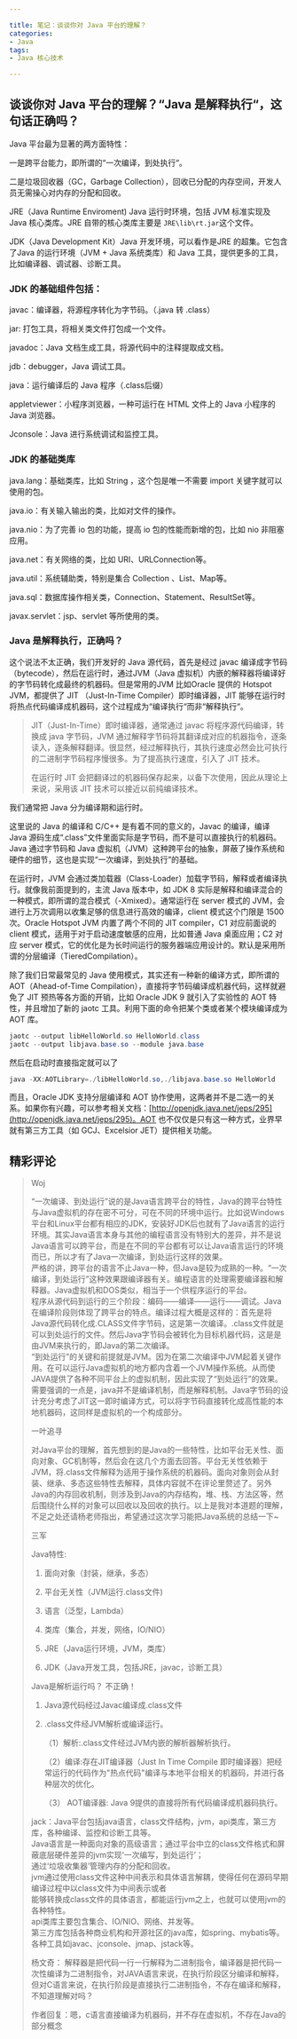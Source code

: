 ```yaml
---

title: 笔记：谈谈你对 Java 平台的理解？
categories:
- Java
tags:
- Java 核心技术

---
```


## 谈谈你对 Java 平台的理解？“Java 是解释执行“，这句话正确吗？

Java 平台最为显著的两方面特性：

一是跨平台能力，即所谓的“一次编译，到处执行“。

二是垃圾回收器（GC，Garbage Collection），回收已分配的内存空间，开发人员无需操心对内存的分配和回收。

JRE（Java Runtime Enviroment) Java 运行时环境，包括 JVM 标准实现及 Java 核心类库。JRE 自带的核心类库主要是 `JRE\lib\rt.jar`这个文件。

JDK（Java Development Kit）Java 开发环境，可以看作是JRE 的超集。它包含了Java 的运行环境（JVM + Java 系统类库）和 Java 工具，提供更多的工具，比如编译器、调试器、诊断工具。

### JDK 的基础组件包括：

javac：编译器，将源程序转化为字节码。（.java 转 .class）

jar: 打包工具，将相关类文件打包成一个文件。

javadoc：Java 文档生成工具，将源代码中的注释提取成文档。

jdb：debugger，Java 调试工具。

java：运行编译后的 Java 程序（.class后缀）

appletviewer：小程序浏览器，一种可运行在 HTML 文件上的 Java 小程序的 Java 浏览器。

Jconsole：Java 进行系统调试和监控工具。

### JDK 的基础类库

java.lang：基础类库，比如 String ，这个包是唯一不需要 import 关键字就可以使用的包。 

java.io：有关输入输出的类，比如对文件的操作。

java.nio：为了完善 io 包的功能，提高 io 包的性能而新增的包，比如 nio 非阻塞应用。

java.net：有关网络的类，比如 URI、URLConnection等。

java.util：系统辅助类，特别是集合 Collection 、List、Map等。

java.sql：数据库操作相关类，Connection、Statement、ResultSet等。

javax.servlet：jsp、servlet 等所使用的类。

### Java 是解释执行，正确吗？

这个说法不太正确，我们开发好的 Java 源代码，首先是经过 javac 编译成字节码（bytecode），然后在运行时，通过JVM（Java 虚拟机）内嵌的解释器将编译好的字节码转化成最终的机器码。但是常用的JVM 比如Oracle 提供的 Hotspot JVM，都提供了 JIT （Just-In-Time Compiler）即时编译器，JIT 能够在运行时将热点代码编译成机器码，这个过程成为“编译执行“而非“解释执行“。

> JIT（Just-In-Time）即时编译器，通常通过 javac 将程序源代码编译，转换成 java 字节码，JVM 通过解释字节码将其翻译成对应的机器指令，逐条读入，逐条解释翻译。很显然，经过解释执行，其执行速度必然会比可执行的二进制字节码程序慢很多。为了提高执行速度，引入了 JIT 技术。
> 
> 在运行时 JIT 会把翻译过的机器码保存起来，以备下次使用，因此从理论上来说，采用该 JIT 技术可以接近以前纯编译技术。

我们通常把 Java 分为编译期和运行时。

这里说的 Java 的编译和 C/C++ 是有着不同的意义的，Javac 的编译，编译 Java 源码生成“.class”文件里面实际是字节码，而不是可以直接执行的机器码。Java 通过字节码和 Java 虚拟机（JVM）这种跨平台的抽象，屏蔽了操作系统和硬件的细节，这也是实现“一次编译，到处执行”的基础。

在运行时，JVM 会通过类加载器（Class-Loader）加载字节码，解释或者编译执行。就像我前面提到的，主流 Java 版本中，如 JDK 8 实际是解释和编译混合的一种模式，即所谓的混合模式（-Xmixed）。通常运行在 server 模式的 JVM，会进行上万次调用以收集足够的信息进行高效的编译，client 模式这个门限是 1500 次。Oracle Hotspot JVM 内置了两个不同的 JIT compiler，C1 对应前面说的 client 模式，适用于对于启动速度敏感的应用，比如普通 Java 桌面应用；C2 对应 server 模式，它的优化是为长时间运行的服务器端应用设计的。默认是采用所谓的分层编译（TieredCompilation）。

除了我们日常最常见的 Java 使用模式，其实还有一种新的编译方式，即所谓的 AOT（Ahead-of-Time Compilation），直接将字节码编译成机器代码，这样就避免了 JIT 预热等各方面的开销，比如 Oracle JDK 9 就引入了实验性的 AOT 特性，并且增加了新的 jaotc 工具。利用下面的命令把某个类或者某个模块编译成为 AOT 库。

```java
jaotc --output libHelloWorld.so HelloWorld.class
jaotc --output libjava.base.so --module java.base
```

然后在启动时直接指定就可以了

```java
java -XX:AOTLibrary=./libHelloWorld.so,./libjava.base.so HelloWorld
```

而且，Oracle JDK 支持分层编译和 AOT 协作使用，这两者并不是二选一的关系。如果你有兴趣，可以参考相关文档：[http://openjdk.java.net/jeps/295](http://openjdk.java.net/jeps/295)。AOT 也不仅仅是只有这一种方式，业界早就有第三方工具（如 GCJ、Excelsior JET）提供相关功能。

## 精彩评论

> Woj
> 
> “一次编译、到处运行”说的是Java语言跨平台的特性，Java的跨平台特性与Java虚拟机的存在密不可分，可在不同的环境中运行。比如说Windows平台和Linux平台都有相应的JDK，安装好JDK后也就有了Java语言的运行环境。其实Java语言本身与其他的编程语言没有特别大的差异，并不是说Java语言可以跨平台，而是在不同的平台都有可以让Java语言运行的环境而已，所以才有了Java一次编译，到处运行这样的效果。  
严格的讲，跨平台的语言不止Java一种，但Java是较为成熟的一种。“一次编译，到处运行”这种效果跟编译器有关。编程语言的处理需要编译器和解释器。Java虚拟机和DOS类似，相当于一个供程序运行的平台。  
程序从源代码到运行的三个阶段：编码——编译——运行——调试。Java在编译阶段则体现了跨平台的特点。编译过程大概是这样的：首先是将Java源代码转化成.CLASS文件字节码，这是第一次编译。.class文件就是可以到处运行的文件。然后Java字节码会被转化为目标机器代码，这是是由JVM来执行的，即Java的第二次编译。  
“到处运行”的关键和前提就是JVM。因为在第二次编译中JVM起着关键作用。在可以运行Java虚拟机的地方都内含着一个JVM操作系统。从而使JAVA提供了各种不同平台上的虚拟机制，因此实现了“到处运行”的效果。需要强调的一点是，java并不是编译机制，而是解释机制。Java字节码的设计充分考虑了JIT这一即时编译方式，可以将字节码直接转化成高性能的本地机器码，这同样是虚拟机的一个构成部分。
> 
> 一叶追寻
> 
> 对Java平台的理解，首先想到的是Java的一些特性，比如平台无关性、面向对象、GC机制等，然后会在这几个方面去回答。平台无关性依赖于JVM，将.class文件解释为适用于操作系统的机器码。面向对象则会从封装、继承、多态这些特性去解释，具体内容就不在评论里赘述了。另外Java的内存回收机制，则涉及到Java的内存结构，堆、栈、方法区等，然后围绕什么样的对象可以回收以及回收的执行。以上是我对本道题的理解，不足之处还请杨老师指出，希望通过这次学习能把Java系统的总结一下~
> 
> 三军
> 
> Java特性: 
> 
> 1. 面向对象（封装，继承，多态）
> 
> 2. 平台无关性（JVM运行.class文件)
> 
> 3. 语言（泛型，Lambda）
> 
> 4. 类库（集合，并发，网络，IO/NIO）
> 
> 5. JRE（Java运行环境，JVM，类库）
> 
> 6. JDK（Java开发工具，包括JRE，javac，诊断工具）
> 
> Java是解析运行吗？  不正确！
> 
> 1. Java源代码经过Javac编译成.class文件
> 
> 2. .class文件经JVM解析或编译运行。
>    
>    （1）解析:.class文件经过JVM内嵌的解析器解析执行。
>    
>    （2）编译:存在JIT编译器（Just In Time Compile 即时编译器）把经常运行的代码作为"热点代码"编译与本地平台相关的机器码，并进行各种层次的优化。
>    
>    （3） AOT编译器: Java 9提供的直接将所有代码编译成机器码执行。
> 
> jack：Java平台包括java语言，class文件结构，jvm，api类库，第三方库，各种编译、监控和诊断工具等。  
Java语言是一种面向对象的高级语言；通过平台中立的class文件格式和屏蔽底层硬件差异的jvm实现‘一次编写，到处运行’；  
通过‘垃圾收集器’管理内存的分配和回收。  
jvm通过使用class文件这种中间表示和具体语言解耦，使得任何在源码早期编译过程中以class文件为中间表示或者  
能够转换成class文件的具体语言，都能运行jvm之上，也就可以使用jvm的各种特性。  
api类库主要包含集合、IO/NIO、网络、并发等。  
第三方库包括各种商业机构和开源社区的java库，如spring、mybatis等。  
各种工具如javac、jconsole、jmap、jstack等。
> 
> 杨文奇： 解释器是把代码一行一行解释为二进制指令，编译器是把代码一次性编译为二进制指令，对JAVA语言来说，在执行阶段区分编译和解释，但对C语言来说，在执行阶段是直接执行二进制指令，不存在编译和解释，不知道理解对吗？
> 
> 作者回复：嗯，c语言直接编译为机器码，并不存在虚拟机，不存在Java的部分概念
